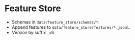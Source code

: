 # Feature Store
- Schemas in `data/feature_store/schemas/*`.
- Append features to `data/feature_store/features/*.jsonl`.
- Version by suffix `_vN`.
